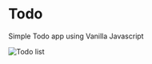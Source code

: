 # Todo
Simple Todo app using Vanilla Javascript

![Todo list](https://user-images.githubusercontent.com/56830629/119275106-76e43580-bc13-11eb-9805-0758baf6a206.png)
